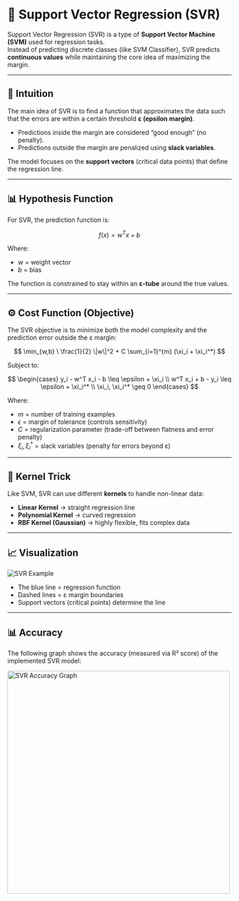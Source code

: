 # 📘 Support Vector Regression (SVR)

Support Vector Regression (SVR) is a type of **Support Vector Machine (SVM)** used for regression tasks.  
Instead of predicting discrete classes (like SVM Classifier), SVR predicts **continuous values** while maintaining the core idea of maximizing the margin.  

---

## 🧠 Intuition

The main idea of SVR is to find a function that approximates the data such that the errors are within a certain threshold **ε (epsilon margin)**.  

- Predictions inside the margin are considered “good enough” (no penalty).  
- Predictions outside the margin are penalized using **slack variables**.  

The model focuses on the **support vectors** (critical data points) that define the regression line.

---

## 📊 Hypothesis Function

For SVR, the prediction function is:

$$
f(x) = w^T x + b
$$

Where:
- $w$ = weight vector  
- $b$ = bias  

The function is constrained to stay within an **ε-tube** around the true values.

---

## ⚙️ Cost Function (Objective)

The SVR objective is to minimize both the model complexity and the prediction error outside the ε margin:

$$
\min_{w,b} \ \frac{1}{2} \|w\|^2 + C \sum_{i=1}^{m} (\xi_i + \xi_i^*)
$$

Subject to:

$$
\begin{cases}
y_i - w^T x_i - b \leq \epsilon + \xi_i \\
w^T x_i + b - y_i \leq \epsilon + \xi_i^* \\
\xi_i, \xi_i^* \geq 0
\end{cases}
$$

Where:
- $m$ = number of training examples  
- $\epsilon$ = margin of tolerance (controls sensitivity)  
- $C$ = regularization parameter (trade-off between flatness and error penalty)  
- $\xi_i, \xi_i^*$ = slack variables (penalty for errors beyond ε)

---

## 🔄 Kernel Trick

Like SVM, SVR can use different **kernels** to handle non-linear data:

- **Linear Kernel** → straight regression line  
- **Polynomial Kernel** → curved regression  
- **RBF Kernel (Gaussian)** → highly flexible, fits complex data  

---

## 📈 Visualization

![SVR Example](https://upload.wikimedia.org/wikipedia/commons/7/72/SVM_margin.png)

- The blue line = regression function  
- Dashed lines = ε margin boundaries  
- Support vectors (critical points) determine the line  

---

## 📊 Accuracy

The following graph shows the accuracy (measured via R² score) of the implemented SVR model:

<img src="accuracySVR.png" alt="SVR Accuracy Graph" width="500"/>
